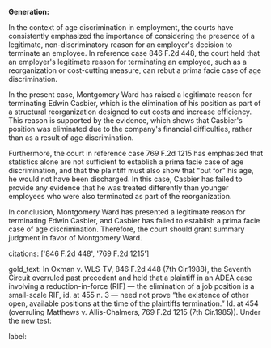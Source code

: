 **Generation:**



In the context of age discrimination in employment, the courts have consistently emphasized the importance of considering the presence of a legitimate, non-discriminatory reason for an employer's decision to terminate an employee. In reference case 846 F.2d 448, the court held that an employer's legitimate reason for terminating an employee, such as a reorganization or cost-cutting measure, can rebut a prima facie case of age discrimination.

In the present case, Montgomery Ward has raised a legitimate reason for terminating Edwin Casbier, which is the elimination of his position as part of a structural reorganization designed to cut costs and increase efficiency. This reason is supported by the evidence, which shows that Casbier's position was eliminated due to the company's financial difficulties, rather than as a result of age discrimination.

Furthermore, the court in reference case 769 F.2d 1215 has emphasized that statistics alone are not sufficient to establish a prima facie case of age discrimination, and that the plaintiff must also show that "but for" his age, he would not have been discharged. In this case, Casbier has failed to provide any evidence that he was treated differently than younger employees who were also terminated as part of the reorganization.

In conclusion, Montgomery Ward has presented a legitimate reason for terminating Edwin Casbier, and Casbier has failed to establish a prima facie case of age discrimination. Therefore, the court should grant summary judgment in favor of Montgomery Ward.



citations: ['846 F.2d 448', '769 F.2d 1215']

gold_text: In Oxman v. WLS-TV, 846 F.2d 448 (7th Cir.1988), the Seventh Circuit overruled past precedent and held that a plaintiff in an ADEA case involving a reduction-in-force (RIF) — the elimination of a job position is a small-scale RIF, id. at 455 n. 3 — need not prove “the existence of other open, available positions at the time of the plaintiffs termination.” Id. at 454 (overruling Matthews v. Allis-Chalmers, 769 F.2d 1215 (7th Cir.1985)). Under the new test:

label: 